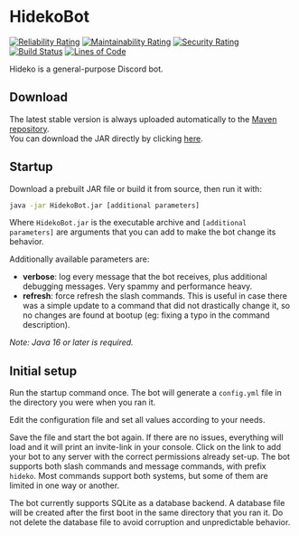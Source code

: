 # HidekoBot    
[![Reliability Rating](https://sonar.beatrice.wtf/api/project_badges/measure?project=mind-overflow_HidekoBot_AYWyYHsvX-1Ma0D4pJ59&metric=reliability_rating&token=0a63c149148555d6d2ee40665af1afae8f67cc3f)](https://sonar.beatrice.wtf/dashboard?id=mind-overflow_HidekoBot_AYWyYHsvX-1Ma0D4pJ59)
[![Maintainability Rating](https://sonar.beatrice.wtf/api/project_badges/measure?project=mind-overflow_HidekoBot_AYWyYHsvX-1Ma0D4pJ59&metric=sqale_rating&token=0a63c149148555d6d2ee40665af1afae8f67cc3f)](https://sonar.beatrice.wtf/dashboard?id=mind-overflow_HidekoBot_AYWyYHsvX-1Ma0D4pJ59) 
[![Security Rating](https://sonar.beatrice.wtf/api/project_badges/measure?project=mind-overflow_HidekoBot_AYWyYHsvX-1Ma0D4pJ59&metric=security_rating&token=0a63c149148555d6d2ee40665af1afae8f67cc3f)](https://sonar.beatrice.wtf/dashboard?id=mind-overflow_HidekoBot_AYWyYHsvX-1Ma0D4pJ59)
[![Build Status](https://drone.beatrice.wtf/api/badges/mind-overflow/HidekoBot/status.svg)](https://drone.beatrice.wtf/mind-overflow/HidekoBot) 
[![Lines of Code](https://sonar.beatrice.wtf/api/project_badges/measure?project=mind-overflow_HidekoBot_AYWyYHsvX-1Ma0D4pJ59&metric=ncloc&token=0a63c149148555d6d2ee40665af1afae8f67cc3f)](https://sonar.beatrice.wtf/dashboard?id=mind-overflow_HidekoBot_AYWyYHsvX-1Ma0D4pJ59)
  
Hideko is a general-purpose Discord bot.    
  
## Download  
The latest stable version is always uploaded automatically to the [Maven repository](https://nexus.beatrice.wtf/#browse/browse:maven-releases:wtf%2Fbeatrice%2Fhidekobot%2FHidekoBot).  
You can download the JAR directly by clicking [here](https://nexus.beatrice.wtf/service/rest/v1/search/assets/download?sort=version&repository=maven-releases&maven.groupId=wtf.beatrice.hidekobot&maven.artifactId=HidekoBot&maven.extension=jar).    
  
## Startup
Download a prebuilt JAR file or build it from source, then run it with:
```bash
java -jar HidekoBot.jar [additional parameters]
```
Where `HidekoBot.jar` is the executable archive and `[additional parameters]` are arguments that you can add to
make the bot change its behavior.
  
Additionally available parameters are:
  - **verbose**: log every message that the bot receives, plus additional debugging messages. Very spammy and performance heavy.
  - **refresh**: force refresh the slash commands. This is useful in case there was a simple update to a command that did not drastically change it, so no changes are found at bootup (eg: fixing a typo in the command description).

*Note: Java 16 or later is required.*
  
## Initial setup  
  
Run the startup command once. The bot will generate a `config.yml` file in the directory you were when you ran it.  
  
Edit the configuration file and set all values according to your needs.  
  
Save the file and start the bot again. If there are no issues, everything will load and it will print an
invite-link in your console. Click on the link to add your bot to any server with the correct permissions
already set-up. The bot supports both slash commands and message commands, with prefix `hideko`. Most
commands support both systems, but some of them are limited in one way or another.  
  
The bot currently supports SQLite as a database backend. A database file will be created after the first boot
in the same directory that you ran it. Do not delete the database file to avoid corruption and unpredictable
behavior.